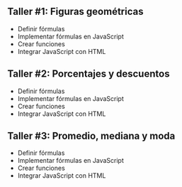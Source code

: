 ## Taller #1: Figuras geométricas

- Definir fórmulas
- Implementar fórmulas en JavaScript
- Crear funciones
- Integrar JavaScript con HTML

## Taller #2: Porcentajes y descuentos

- Definir fórmulas
- Implementar fórmulas en JavaScript
- Crear funciones
- Integrar JavaScript con HTML

## Taller #3: Promedio, mediana y moda

- Definir fórmulas
- Implementar fórmulas en JavaScript
- Crear funciones
- Integrar JavaScript con HTML